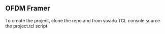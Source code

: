 ## OFDM Framer

To create the project, clone the repo and from vivado TCL console source the project.tcl script
